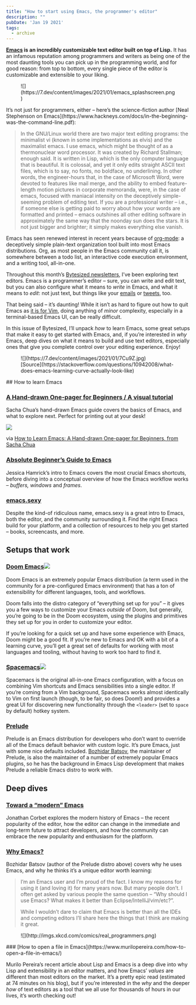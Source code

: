 ```yaml
---
title: "How to start using Emacs, the programmer's editor"
description: ""
pubDate: 'Jan 19 2021'
tags:
  - archive
---
```


**[Emacs](https://www.gnu.org/software/emacs/) is an incredibly customizable text editor built on top of Lisp.** It has an infamous reputation among programmers and writers as being one of the most daunting tools you can pick up in the programming world, and for good reason: from top to bottom, every single piece of the editor is customizable and extensible to your liking.

<figure class="kg-card kg-image-card">![](https://7.dev/content/images/2021/01/emacs_splashscreen.png)</figure>It’s not just for programmers, either – here’s the science-fiction author [Neal Stephenson on Emacs](https://www.hackneys.com/docs/in-the-beginning-was-the-command-line.pdf):

> In the GNU/Linux world there are two major text editing programs: the minimalist vi (known in some implementations as elvis) and the maximalist emacs. I use emacs, which might be thought of as a thermonuclear word processor. It was created by Richard Stallman; enough said. It is written in Lisp, which is the only computer language that is beautiful. It is colossal, and yet it only edits straight ASCII text files, which is to say, no fonts, no boldface, no underlining. In other words, the engineer-hours that, in the case of Microsoft Word, were devoted to features like mail merge, and the ability to embed feature-length motion pictures in corporate memoranda, were, in the case of emacs, focused with maniacal intensity on the deceptively simple-seeming problem of editing text. If you are a professional writer – i.e., if someone else is getting paid to worry about how your words are formatted and printed – emacs outshines all other editing software in approximately the same way that the noonday sun does the stars. It is not just bigger and brighter; it simply makes everything else vanish.

Emacs has seen renewed interest in recent years because of [org-mode](https://orgmode.org/): a deceptively simple plain-text organization tool built into most Emacs distributions. Org, as most people in the Emacs community call it, is somewhere between a todo list, an interactive code execution environment, and a writing tool, all-in-one.

Throughout this month’s [Bytesized newsletters](https://7.dev/tag/newsletter/), I’ve been exploring text editors. Emacs is a programmer’s editor – sure, you can write and edit text, but you can also configure what it means to *write* in Emacs, and what it means to *edit*: not just text, but things like your [emails](https://www.emacswiki.org/emacs/mu4e) or [tweets](https://www.emacswiki.org/emacs/TwitteringMode), too.

That being said – it’s daunting! While it isn’t as hard to figure out how to quit Emacs as [it is for Vim](https://7.dev/how-to-quit-vim/), doing anything of *minor* complexity, especially in a terminal-based Emacs UI, can be really difficult.

In this issue of Bytesized, I’ll unpack *how* to learn Emacs, some great setups that make it easy to get started with Emacs, and, if you’re interested in *why* Emacs, deep dives on what it means to build and use text editors, especially ones that give you complete control over your editing experience. Enjoy!

<figure class="kg-card kg-image-card kg-card-hascaption">![](https://7.dev/content/images/2021/01/7Cu9Z.jpg)<figcaption>[Source](https://stackoverflow.com/questions/10942008/what-does-emacs-learning-curve-actually-look-like)</figcaption></figure>## How to learn Emacs

### [A Hand-drawn One-pager for Beginners / A visual tutorial](https://sachachua.com/blog/2013/05/how-to-learn-emacs-a-hand-drawn-one-pager-for-beginners/)

Sacha Chua’s hand-drawn Emacs guide covers the basics of Emacs, and what to explore next. Perfect for printing out at your desk!

![](https://sachachua.com/blog/wp-content/uploads/2013/05/How-to-Learn-Emacs-v2-Large-640x416.png)

<span style="color: var(--contrast); background-color: var(--base-3);">via </span>[How to Learn Emacs: A Hand-drawn One-pager for Beginners, from Sacha Chua](https://sachachua.com/blog/2013/05/how-to-learn-emacs-a-hand-drawn-one-pager-for-beginners/)

### [Absolute Beginner’s Guide to Emacs](http://www.jesshamrick.com/2012/09/10/absolute-beginners-guide-to-emacs/)

Jessica Hamrick’s intro to Emacs covers the most crucial Emacs shortcuts, before diving into a conceptual overview of how the Emacs workflow works – *buffers, windows* and *frames*.

### [emacs.sexy](https://emacs.sexy/)

Despite the kind-of ridiculous name, emacs.sexy is a great intro to Emacs, both the editor, and the community surrounding it. Find the right Emacs build for your platform, and a collection of resources to help you get started – books, screencasts, and more.

## Setups that work

### [Doom Emacs](https://github.com/hlissner/doom-emacs)![](https://7.dev/content/images/2021/01/doom.png)

Doom Emacs is an extremely popular Emacs distribution (a term used in the community for a pre-configured Emacs environment) that has a ton of extensibility for different languages, tools, and workflows.

Doom falls into the distro category of “everything set up for you” – it gives you a few ways to customize your Emacs *outside* of Doom, but generally, you’re going to be in the Doom ecosystem, using the plugins and primitives they set up for you in order to customize your editor.

If you’re looking for a quick set up and have some experience with Emacs, Doom might be a good fit. If you’re new to Emacs and OK with a bit of a learning curve, you’ll get a great set of defaults for working with most languages and tooling, without having to work too hard to find it.

### [Spacemacs](https://www.spacemacs.org/)![](https://7.dev/content/images/2021/01/spacemacs.png)

Spacemacs is the original all-in-one Emacs configuration, with a focus on combining Vim shortcuts and Emacs sensibilities into a single editor. If you’re coming from a Vim background, Spacemacs works almost identically to Vim on first launch (though, to be fair, so does Doom!) and provides a great UI for discovering new functionality through the `<leader>` (set to `space` by default) hotkey system.

### [Prelude](https://github.com/bbatsov/prelude)

Prelude is an Emacs distribution for developers who don’t want to override all of the Emacs default behavior with custom logic. It’s pure Emacs, just with some nice defaults included. [Bozhidar Batsov](https://github.com/bbatsov), the maintainer of Prelude, is also the maintainer of a number of extremely popular Emacs plugins, so he has the background in Emacs Lisp development that makes Prelude a reliable Emacs distro to work with.

## Deep dives

### [Toward a “modern” Emacs](https://lwn.net/Articles/832311/)

Jonathan Corbet explores the modern history of Emacs – the recent popularity of the editor, how the editor can change in the immediate and long-term future to attract developers, and how the community can embrace the new popularity and enthusiasm for the platform.

### [Why Emacs?](https://batsov.com/articles/2011/11/19/why-emacs/)

Bozhidar Batsov (author of the Prelude distro above) covers why he uses Emacs, and why he thinks it’s a unique editor worth learning:

> I’m an Emacs user and I’m proud of the fact. I know my reasons for using it (and loving it) for many years now. But many people don’t. I often get asked by various people the same question – “Why should I use Emacs? What makes it better than Eclipse/IntelliJ/vim/etc?”.
> 
> While I wouldn’t dare to claim that Emacs is better than all the IDEs and competing editors I’ll share here the things that I think are making it great.

<figure class="kg-card kg-bookmark-card"><div class="kg-bookmark-thumbnail">![](http://imgs.xkcd.com/comics/real_programmers.png)</div></figure>### [How to open a file in Emacs](https://www.murilopereira.com/how-to-open-a-file-in-emacs/)

Murilo Pereira’s recent article about Lisp and Emacs is a deep dive into why Lisp and extensibility in an editor matters, and how Emacs’ *values* are different than most editors on the market. It’s a pretty epic read (estimated at 74 minutes on his blog), but if you’re interested in the *why* and the deeper *how* of text editors as a tool that we all use for thousands of hours in our lives, it’s worth checking out!
